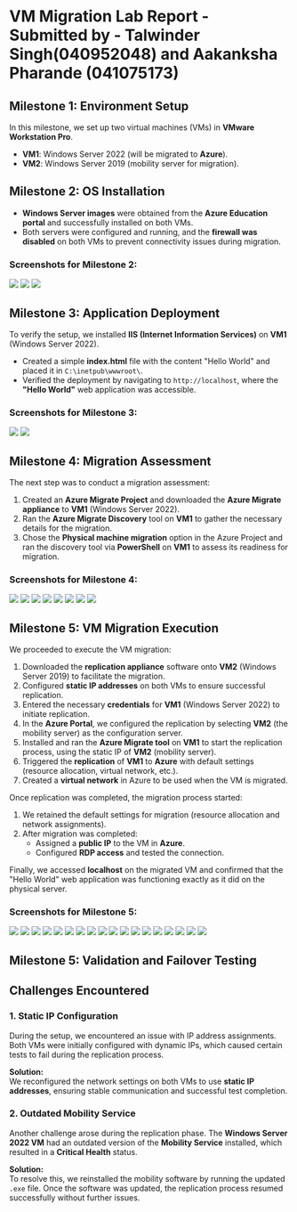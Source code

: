 # VM Migration Lab Report - Submitted by - Talwinder Singh(040952048) and Aakanksha Pharande (041075173)

## Milestone 1: Environment Setup
In this milestone, we set up two virtual machines (VMs) in **VMware Workstation Pro**.
- **VM1**: Windows Server 2022 (will be migrated to **Azure**).
- **VM2**: Windows Server 2019 (mobility server for migration).

## Milestone 2: OS Installation
- **Windows Server images** were obtained from the **Azure Education portal** and successfully installed on both VMs.
- Both servers were configured and running, and the **firewall was disabled** on both VMs to prevent connectivity issues during migration.

### Screenshots for Milestone 2:
![](Screenshots/1-1.png)
![](Screenshots/1-2.png)
![](Screenshots/1-3.png)

## Milestone 3: Application Deployment
To verify the setup, we installed **IIS (Internet Information Services)** on **VM1** (Windows Server 2022).
- Created a simple **index.html** file with the content "Hello World" and placed it in `C:\inetpub\wwwroot\`.
- Verified the deployment by navigating to `http://localhost`, where the **"Hello World"** web application was accessible.

### Screenshots for Milestone 3:
![](Screenshots/2-1.png)
![](Screenshots/2-2.png)

## Milestone 4: Migration Assessment
The next step was to conduct a migration assessment:
1. Created an **Azure Migrate Project** and downloaded the **Azure Migrate appliance** to **VM1** (Windows Server 2022).
2. Ran the **Azure Migrate Discovery** tool on **VM1** to gather the necessary details for the migration.
3. Chose the **Physical machine migration** option in the Azure Project and ran the discovery tool via **PowerShell** on **VM1** to assess its readiness for migration.

### Screenshots for Milestone 4:
![](Screenshots/3-1.png)
![](Screenshots/3-2.png)
![](Screenshots/3-3.png)
![](Screenshots/3-4.png)
![](Screenshots/3-5.png)
![](Screenshots/3-6.png)
![](Screenshots/3-7.png)
![](Screenshots/3-8.png)

## Milestone 5: VM Migration Execution
We proceeded to execute the VM migration:
1. Downloaded the **replication appliance** software onto **VM2** (Windows Server 2019) to facilitate the migration.
2. Configured **static IP addresses** on both VMs to ensure successful replication.
3. Entered the necessary **credentials** for **VM1** (Windows Server 2022) to initiate replication.
4. In the **Azure Portal**, we configured the replication by selecting **VM2** (the mobility server) as the configuration server.
5. Installed and ran the **Azure Migrate tool** on **VM1** to start the replication process, using the static IP of **VM2** (mobility server).
6. Triggered the **replication** of **VM1** to **Azure** with default settings (resource allocation, virtual network, etc.).
7. Created a **virtual network** in Azure to be used when the VM is migrated.

Once replication was completed, the migration process started:
1. We retained the default settings for migration (resource allocation and network assignments).
2. After migration was completed:
   - Assigned a **public IP** to the VM in **Azure**.
   - Configured **RDP access** and tested the connection.

Finally, we accessed **localhost** on the migrated VM and confirmed that the "Hello World" web application was functioning exactly as it did on the physical server.

### Screenshots for Milestone 5:
![](Screenshots/4-1.png)
![](Screenshots/4-2.png)
![](Screenshots/4-3.png)
![](Screenshots/4-4.png)
![](Screenshots/4-5.png)
![](Screenshots/4-6.png)
![](Screenshots/4-7.png)
![](Screenshots/4-8.png)
![](Screenshots/4-9.png)
![](Screenshots/4-10.png)
![](Screenshots/4-11.png)
![](Screenshots/4-12.png)
![](Screenshots/4-13.png)
![](Screenshots/4-14.png)
![](Screenshots/4-15.png)
![](Screenshots/4-16.png)
![](Screenshots/4-17.png)
![](Screenshots/4-18.png)

## Milestone 5: Validation and Failover Testing
## Challenges Encountered  

### 1. Static IP Configuration  
During the setup, we encountered an issue with IP address assignments. Both VMs were initially configured with dynamic IPs, which caused certain tests to fail during the replication process.  

**Solution:**  
We reconfigured the network settings on both VMs to use **static IP addresses**, ensuring stable communication and successful test completion.  

### 2. Outdated Mobility Service  
Another challenge arose during the replication phase. The **Windows Server 2022 VM** had an outdated version of the **Mobility Service** installed, which resulted in a **Critical Health** status.  

**Solution:**  
To resolve this, we reinstalled the mobility software by running the updated `.exe` file. Once the software was updated, the replication process resumed successfully without further issues.  
